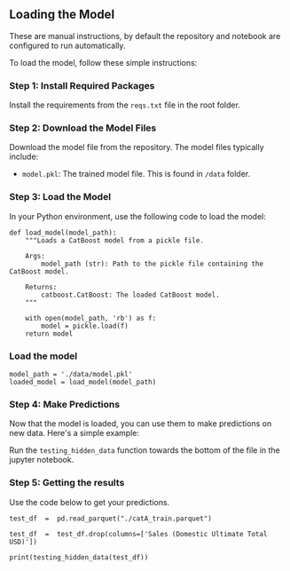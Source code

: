 ## Loading the Model

These are manual instructions, by default the repository and notebook are configured to run automatically.

To load the model, follow these simple instructions:

### Step 1: Install Required Packages

Install the requirements from the `reqs.txt` file in the root folder.

### Step 2: Download the Model Files

Download the model file from the repository. The model files typically include:

- `model.pkl`: The trained model file. This is found in `/data` folder.

### Step 3: Load the Model

In your Python environment, use the following code to load the model:

```
def load_model(model_path):
    """Loads a CatBoost model from a pickle file.

    Args:
        model_path (str): Path to the pickle file containing the CatBoost model.

    Returns:
        catboost.CatBoost: The loaded CatBoost model.
    """

    with open(model_path, 'rb') as f:
        model = pickle.load(f)
    return model
```

### Load the model

```
model_path = './data/model.pkl'
loaded_model = load_model(model_path)
```

### Step 4: Make Predictions

Now that the model is loaded, you can use them to make predictions on new data. Here's a simple example:

Run the `testing_hidden_data` function towards the bottom of the file in the jupyter notebook.

### Step 5: Getting the results

Use the code below to get your predictions.

```
test_df  =  pd.read_parquet("./catA_train.parquet")

test_df  =  test_df.drop(columns=['Sales (Domestic Ultimate Total USD)'])

print(testing_hidden_data(test_df))
```
